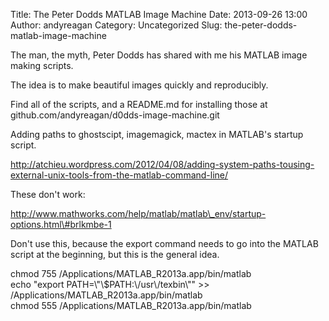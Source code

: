 Title: The Peter Dodds MATLAB Image Machine
Date: 2013-09-26 13:00
Author: andyreagan
Category: Uncategorized
Slug: the-peter-dodds-matlab-image-machine

The man, the myth, Peter Dodds has shared
with me his MATLAB image making scripts.

The idea is to make beautiful images quickly and reproducibly.

Find all of the scripts, and a README.md for installing those at
github.com/andyreagan/d0dds-image-machine.git

Adding paths to ghostscipt, imagemagick, mactex in MATLAB's startup
script.

http://atchieu.wordpress.com/2012/04/08/adding-system-paths-tousing-external-unix-tools-from-the-matlab-command-line/

These don't work:

http://www.mathworks.com/help/matlab/matlab\_env/startup-options.html\#brlkmbe-1

Don't use this, because the export command needs to go into the MATLAB
script at the beginning, but this is the general idea.

chmod 755 /Applications/MATLAB\_R2013a.app/bin/matlab  
echo "export PATH=\\"\\\$PATH:\\/usr\\/texbin\\"" \>\>
/Applications/MATLAB\_R2013a.app/bin/matlab  
chmod 555 /Applications/MATLAB\_R2013a.app/bin/matlab






